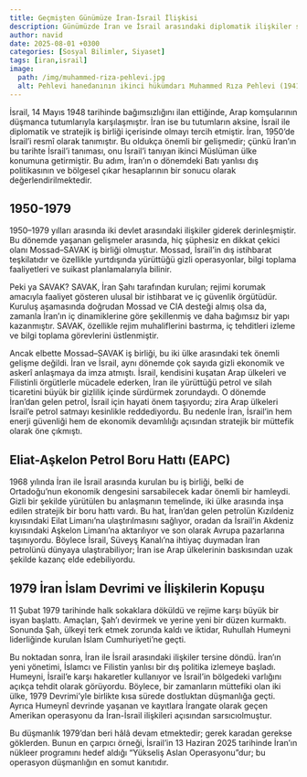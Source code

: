 ```yaml
---
title: Geçmişten Günümüze İran-İsrail İlişkisi
description: Günümüzde İran ve İsrail arasındaki diplomatik ilişkiler son derece gergin ve düşmanca bir düzeydedir; oysa geçmişte bu iki ülke, müttefik denilebilecek kadar yakın ilişkilere sahipti.
author: navid
date: 2025-08-01 +0300
categories: [Sosyal Bilimler, Siyaset]
tags: [iran,israil]
image:
  path: /img/muhammed-riza-pehlevi.jpg
  alt: Pehlevi hanedanının ikinci hükümdarı Muhammed Rıza Pehlevi (1941-1979)
---
```

İsrail, 14 Mayıs 1948 tarihinde bağımsızlığını ilan ettiğinde, Arap
komşularının düşmanca tutumlarıyla karşılaşmıştır. İran ise bu
tutumların aksine, İsrail ile diplomatik ve stratejik iş birliği içerisinde
olmayı tercih etmiştir.
İran, 1950’de İsrail’i resmî olarak tanımıştır. Bu oldukça önemli bir
gelişmedir; çünkü İran’ın bu tarihte İsrail’i tanıması, onu İsrail’i
tanıyan ikinci Müslüman ülke konumuna getirmiştir.
Bu adım, İran’ın o dönemdeki Batı yanlısı dış politikasının ve bölgesel
çıkar hesaplarının bir sonucu olarak değerlendirilmektedir.

## 1950-1979

1950–1979 yılları arasında iki devlet arasındaki ilişkiler giderek
derinleşmiştir. Bu dönemde yaşanan gelişmeler arasında, hiç şüphesiz
en dikkat çekici olanı Mossad–SAVAK iş birliği olmuştur.
Mossad, İsrail’in dış istihbarat teşkilatıdır ve özellikle yurtdışında
yürüttüğü gizli operasyonlar, bilgi toplama faaliyetleri ve suikast
planlamalarıyla bilinir.

Peki ya SAVAK? SAVAK, İran Şahı tarafından kurulan; rejimi
korumak amacıyla faaliyet gösteren ulusal bir istihbarat ve iç güvenlik
örgütüdür. Kuruluş aşamasında doğrudan Mossad ve CIA desteği almış
olsa da, zamanla İran’ın iç dinamiklerine göre şekillenmiş ve daha
bağımsız bir yapı kazanmıştır. SAVAK, özellikle rejim muhaliflerini
bastırma, iç tehditleri izleme ve bilgi toplama görevlerini üstlenmiştir.

Ancak elbette Mossad–SAVAK iş birliği, bu iki ülke arasındaki tek
önemli gelişme değildi. İran ve İsrail, aynı dönemde çok sayıda gizli
ekonomik ve askerî anlaşmaya da imza atmıştı.
İsrail, kendisini kuşatan Arap ülkeleri ve Filistinli örgütlerle mücadele
ederken, İran ile yürüttüğü petrol ve silah ticaretini büyük bir gizlilik
içinde sürdürmek zorundaydı. O dönemde İran’dan gelen petrol, İsrail için hayati önem taşıyordu; zira
Arap ülkeleri İsrail’e petrol satmayı kesinlikle reddediyordu. Bu
nedenle İran, İsrail’in hem enerji güvenliği hem de ekonomik
devamlılığı açısından stratejik bir müttefik olarak öne çıkmıştı.

## Eliat-Aşkelon Petrol Boru Hattı (EAPC)

1968 yılında İran ile İsrail arasında kurulan bu iş birliği, belki de
Ortadoğu’nun ekonomik dengesini sarsabilecek kadar önemli bir
hamleydi.
Gizli bir şekilde yürütülen bu anlaşmanın temelinde, iki ülke arasında
inşa edilen stratejik bir boru hattı vardı.
Bu hat, İran’dan gelen petrolün Kızıldeniz kıyısındaki Eilat Limanı’na
ulaştırılmasını sağlıyor, oradan da İsrail’in Akdeniz kıyısındaki
Aşkelon Limanı’na aktarılıyor ve son olarak Avrupa pazarlarına
taşınıyordu.
Böylece İsrail, Süveyş Kanalı’na ihtiyaç duymadan İran petrolünü
dünyaya ulaştırabiliyor; İran ise Arap ülkelerinin baskısından uzak
şekilde kazanç elde edebiliyordu.

## 1979 İran İslam Devrimi ve İlişkilerin Kopuşu

11 Şubat 1979 tarihinde halk sokaklara döküldü ve rejime karşı büyük
bir isyan başlattı. Amaçları, Şah’ı devirmek ve yerine yeni bir düzen
kurmaktı. Sonunda Şah, ülkeyi terk etmek zorunda kaldı ve iktidar,
Ruhullah Humeyni liderliğinde kurulan İslam Cumhuriyeti’ne geçti.

Bu noktadan sonra, İran ile İsrail arasındaki ilişkiler tersine döndü.
İran’ın yeni yönetimi, İslamcı ve Filistin yanlısı bir dış politika
izlemeye başladı.
Humeyni, İsrail’e karşı hakaretler kullanıyor ve İsrail’in bölgedeki
varlığını açıkça tehdit olarak görüyordu.
Böylece, bir zamanların müttefiki olan iki ülke, 1979 Devrimi’yle
birlikte kısa sürede dostluktan düşmanlığa geçti. Ayrıca Humeynî devrinde yaşanan ve kayıtlara İrangate olarak geçen
Amerikan operasyonu da İran-İsrail ilişkileri açısından sarsıcıolmuştur.

Bu düşmanlık 1979’dan beri hâlâ devam etmektedir; gerek karadan
gerekse göklerden. Bunun en çarpıcı örneği, İsrail’in 13 Haziran 2025
tarihinde İran’ın nükleer programını hedef aldığı “Yükseliş Aslan
Operasyonu”dur; bu operasyon düşmanlığın en somut kanıtıdır.




